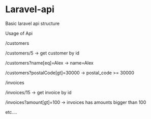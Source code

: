 # Laravel-api
Basic laravel api structure


Usage of Api

/customers


/customers/5  -> get customer by id 


/customers?name[eq]=Alex  -> name=Alex


/customers?postalCode[gt]=30000  -> postal_code >= 30000



/invoices


/invoices/15   -> get invoice by id


/invoices?amount[gt]=100  -> invoices has amounts bigger than 100


etc....
